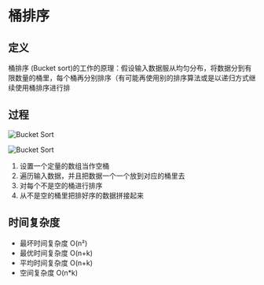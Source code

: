 # 桶排序 <Bucket Sort>

## 定义

桶排序 (Bucket sort)的工作的原理：假设输入数据服从均匀分布，将数据分到有限数量的桶里，每个桶再分别排序（有可能再使用别的排序算法或是以递归方式继续使用桶排序进行排

## 过程

![Bucket Sort](https://cdn-images-1.medium.com/max/1600/1*QfuAg0ouokVxdvNUg3EfdQ.png)

![Bucket Sort](https://cdn-images-1.medium.com/max/1600/1*HUGqf7zYmYKK798ziTEGRg.png)

1.  设置一个定量的数组当作空桶
1.  遍历输入数据，并且把数据一个一个放到对应的桶里去
1.  对每个不是空的桶进行排序
1.  从不是空的桶里把排好序的数据拼接起来

## 时间复杂度

* 最坏时间复杂度 O(n²)
* 最优时间复杂度 O(n+k)
* 平均时间复杂度 O(n+k)
* 空间复杂度 O(n\*k)
